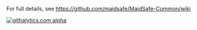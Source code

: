 For full details, see https://github.com/maidsafe/MaidSafe-Common/wiki

[![githalytics.com alpha](https://cruel-carlota.pagodabox.com/3950b589dadd598be9523198f798ea9b "githalytics.com")](http://githalytics.com/maidsafe/MaidSafe-Common)
